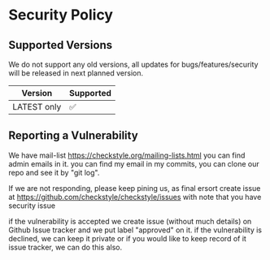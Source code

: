 # Security Policy

## Supported Versions

We do not support any old versions, all updates for bugs/features/security 
will be released in next planned version.

| Version      | Supported          |
| ------------ | ------------------ |
| LATEST only  | :white_check_mark: |

## Reporting a Vulnerability

We have mail-list
https://checkstyle.org/mailing-lists.html
you can find admin emails in it.
you can find my email in my commits, you can clone our repo and see it by "git log".

If we are not responding, please keep pining us, as final ersort create issue at
https://github.com/checkstyle/checkstyle/issues with note that you have security issue

if the vulnerability is accepted we create issue (without much details) on Github Issue tracker
and we put label "approved" on it.
if the vulnerability is declined, we can keep it private
or if you would like to keep record of it issue tracker, we can do this also.
